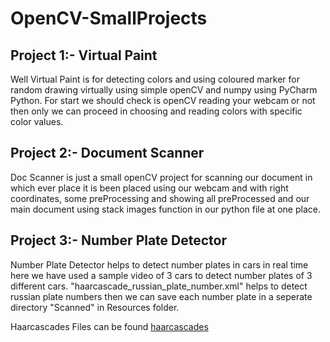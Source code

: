 # OpenCV-SmallProjects

## Project 1:- Virtual Paint
Well Virtual Paint is for detecting colors and using coloured marker for random drawing virtually using simple openCV and numpy using PyCharm Python. For start we should check is openCV reading your webcam or not then only we can proceed in choosing and reading colors with specific color values.

## Project 2:- Document Scanner
Doc Scanner is just a small openCV project for scanning our document in which ever place it is been placed using our webcam and with right coordinates, some preProcessing and showing all preProcessed and our main document using stack images function in our python file at one place.

## Project 3:- Number Plate Detector
Number Plate Detector helps to detect number plates in cars in real time here we have used a sample video of 3 cars to detect number plates of 3 different cars. "haarcascade_russian_plate_number.xml" helps to detect russian plate numbers then we can save each number plate in a seperate directory "Scanned" in Resources folder.

Haarcascades Files can be found [haarcascades](https://github.com/opencv/opencv/blob/master/data/haarcascades/haarcascade_russian_plate_number.xml)
